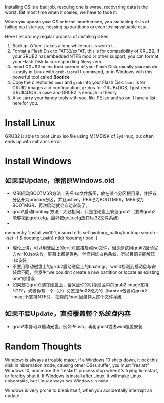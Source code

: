 Installing OS is a bad job, rescuing one is worse, recovering data is the worst. But most time when it comes, we have to face it.

When you update your OS or install another one, you are taking risks of failing next startup, messing up partitions or even losing valuable data.

Here I record my regular process of installing OSes.

1. Backup: Often it takes a long while but it's worth it.
1. Format a Flash Disk to FAT32/exFAT, this is for compatibility of GRUB2, if your GRUB2 has embedded NTFS mod or other support, you can format your Flash Disk to corresponding filesystem.
1. Install GRUB2 to the boot sectors of your Flash Disk, usually you can do it easily in Linux with `grub-install` command, or in Windows with this powerful tool called **Bootice**.
1. Copy the directories `boot` and `grub` into your Flash Disk. `boot` is for GRUB2 images and configuration, `grub` is for GRUB4DOS, I just keep GRUB4DOS in case and GRUB2 is enough in theory.
1. Also carry your handy tools with you, like PE.iso and so on, I have a [list](./tools_you_need.txt) here for you.

# Install Linux

GRUB2 is able to boot Linux iso file using MEMDISK of Syslinux, but often ends up with initramfs error.

# Install Windows

## 如果要Update，保留原Windows.old

* MRB启动BOOTMGR方法：先把iso文件解压，放在某个分区根目录，并把该分区升为primary分区，并且active，PBR改为BOOTMGR，MBR改为BOOTMGR，再次启动就会自动安装了。
* grub2启动bootmgr方法：大致相同，只是在硬盘上安装grub2（要求grub2能够找到grub.cfg，最好把grub.cfg放在fat32文件系统）
* 
menuentry 'install win10'{
    insmod ntfs
    set bootmgr_path=/bootmgr
    search --set -f ${bootmgr_path}
    ntldr /bootmgr
    boot
}

* 理论上讲，可以用硬盘上的grub2直接启动iso文件，但是测试用grub2启动官方win10.iso失败，屏幕上都是黄色，伴有闪烁白色条纹。所以目前只能解压iso安装
* 不要用移动磁盘上的grub2启动硬盘上的bootmgr，win10检测到启动盘与安装盘不同，会发生“we couldn't create a new partition or locate an existing one”的错误
* 如果想把grub2装在硬盘上，请保证你的引导扇区中的grub2 image支持NTFS，或者你有一个（小）分区是fat32格式的（bootice包含的grub2 image不支持NTFS），把你的/boot目录拷入这个文件系统

## 如果不要Update，直接覆盖整个系统盘内容

* grub2本身可以启动光盘，例如PE.iso，再用ghost或者wim覆盖安装

# Random Thoughts

Windows is always a trouble maker, if a Windows 10 shuts down, it lock this disk in hibernation mode, causing other OSes suffer, you must "restart" Windows 10, and make the "restart" process stop when it's trying to restart, or forcibly shut it. If Windows is install after Linux, it will make Linux unbootable, but Linux always has Windows in mind. 

Windows is very prone to break itself, when you accidentally interrupt an update, 